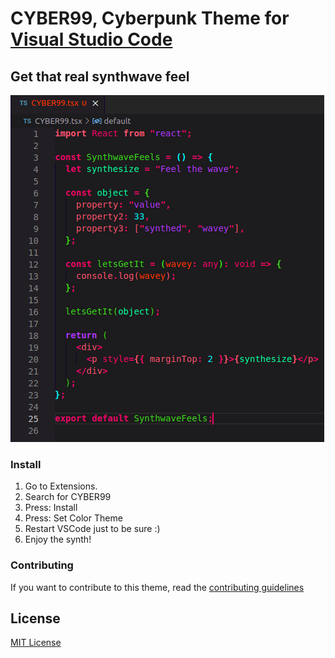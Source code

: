 # CYBER99, Cyberpunk Theme for [Visual Studio Code](http://code.visualstudio.com)

## Get that real synthwave feel

![Screenshot](icons/ScreenshotCYBER99.png)

### Install

1. Go to Extensions.
2. Search for CYBER99
3. Press: Install
4. Press: Set Color Theme
5. Restart VSCode just to be sure :)
6. Enjoy the synth!

### Contributing

If you want to contribute to this theme, read the [contributing guidelines](https://github.com/LetsWebDevelop/Cyber99/tree/master/.github)

## License

[MIT License](https://github.com/LetsWebDevelop/Cyber99/blob/master/LICENSE.txt)
